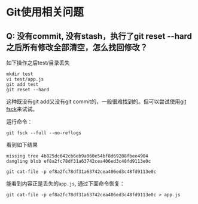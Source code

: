 # Git使用相关问题



## Q: 没有commit, 没有stash，执行了git reset --hard之后所有修改全部清空，怎么找回修改？

如下操作之后test/目录丢失

```
mkdir test
vi test/app.js
git add test
git reset --hard
```

这种既没有git add又没有git commit的，一般很难找到的。但可以尝试使用[git fsck](https://git-scm.com/docs/git-fsck)来试试。

运行命令：

```
git fsck --full --no-reflogs
```

看到如下结果

```
missing tree 4b825dc642cb6eb9a060e54bf8d69288fbee4904
dangling blob ef8a2fc78df31a63742cea406ed3c48fd9113e0c
```

```
git cat-file -p ef8a2fc78df31a63742cea406ed3c48fd9113e0c
```

能看到内容正是丢失的`app.js`, 通过下面命令恢复：

```
git cat-file -p ef8a2fc78df31a63742cea406ed3c48fd9113e0c > app.js
```
